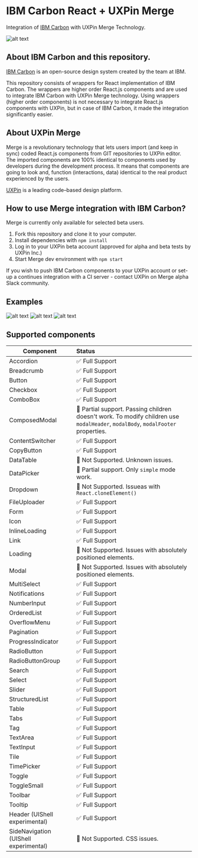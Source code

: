 # IBM Carbon React + UXPin Merge
Integration of [IBM Carbon](https://github.com/IBM/carbon-components-react) with UXPin Merge Technology.

![alt text](https://github.com/uxpin-merge/carbon-merge/blob/master/img/header.png "IBM Carbon in UXPin")

## About IBM Carbon and this repository.

[IBM Carbon](https://www.carbondesignsystem.com/) is an open-source design system created by the team at IBM. 

This repository consists of wrappers for React implementation of IBM Carbon. The wrappers are higher order React.js components and are used to integrate IBM Carbon with UXPin Merge technology.
Using wrappers (higher order components) is not necessary to integrate React.js components with UXPin, but in case of IBM Carbon, it made the integration significantly easier.


## About UXPin Merge

Merge is a revolutionary technology that lets users import (and keep in sync) coded React.js components from GIT repositories to UXPin editor. 
The imported components are 100% identical to components used by developers during the development process. 
It means that components are going to look and, function (interactions, data) identical to the real product experienced by the users. 

[UXPin](http://uxpin.com) is a leading code–based design platform.

## How to use Merge integration with IBM Carbon?

Merge is currently only available for selected beta users.

1. Fork this repository and clone it to your computer.
2. Install dependencies with `npm install`
3. Log in to your UXPin beta account (approved for alpha and beta tests by UXPin Inc.)
4. Start Merge dev environment with `npm start`

If you wish to push IBM Carbon components to your UXPin account or set-up a continues integration with a CI server - contact UXPin on Merge alpha Slack community.


## Examples

![alt text](https://github.com/uxpin-merge/carbon-merge/blob/master/img/ibmcarbon_merge.gif "IBM Carbon in UXPin")
![alt text](https://github.com/uxpin-merge/carbon-merge/blob/master/img/ibm_carbon_button_dropdown.gif "IBM Carbon Dropdown in UXPin")
![alt text](https://github.com/uxpin-merge/carbon-merge/blob/master/img/ibm_carbon_table.gif "IBM Carbon Table in UXPin")

## Supported components

| Component     | Status|
| ------------- |:-----|
| Accordion | ✅ Full Support |
| Breadcrumb | ✅ Full Support |
| Button | ✅ Full Support |
| Checkbox | ✅ Full Support |
| ComboBox | ✅ Full Support |
| ComposedModal | 🔶 Partial support. Passing children doesn't work. To modify children use `modalHeader`, `modalBody`, `modalFooter` properties. |
| ContentSwitcher | ✅ Full Support |
| CopyButton | ✅ Full Support |
| DataTable | 🔻 Not Supported. Unknown issues.|
| DataPicker | 🔶 Partial support. Only `simple` mode work. |
| Dropdown | 🔻 Not Supported. Issueas with `React.cloneElement()` |
| FileUploader | ✅ Full Support |
| Form | ✅ Full Support |
| Icon | ✅ Full Support |
| InlineLoading | ✅ Full Support |
| Link | ✅ Full Support |
| Loading | 🔻 Not Supported. Issues with absolutely positioned elements. |
| Modal | 🔻 Not Supported. Issues with absolutely positioned elements. |
| MultiSelect | ✅ Full Support |
| Notifications | ✅ Full Support |
| NumberInput | ✅ Full Support |
| OrderedList | ✅ Full Support |
| OverflowMenu | ✅ Full Support |
| Pagination | ✅ Full Support |
| ProgressIndicator | ✅ Full Support |
| RadioButton | ✅ Full Support |
| RadioButtonGroup | ✅ Full Support |
| Search | ✅ Full Support |
| Select | ✅ Full Support |
| Slider | ✅ Full Support |
| StructuredList | ✅ Full Support |
| Table | ✅ Full Support |
| Tabs | ✅ Full Support |
| Tag | ✅ Full Support |
| TextArea | ✅ Full Support |
| TextInput | ✅ Full Support |
| Tile | ✅ Full Support |
| TimePicker | ✅ Full Support |
| Toggle | ✅ Full Support |
| ToggleSmall | ✅ Full Support |
| Toolbar | ✅ Full Support |
| Tooltip | ✅ Full Support |
| Header (UIShell experimental) | ✅ Full Support |
| SideNavigation (UIShell experimental) | 🔻 Not Supported. CSS issues. |
